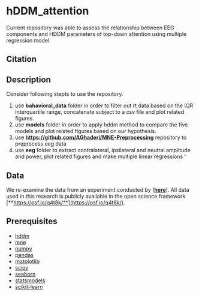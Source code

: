 # hDDM_attention
Current repository was able to assess the relationship between EEG components and HDDM parameters of top-down attention using multiple regression model


## Citation  

## Description
Consider following stepts to use the repository.
1. use **bahavioral_data** folder in order to filter out rt data  based on the IQR Interquartile range, concatenate subject to a csv file and plot related figures.
2. use **models** folder in order to apply hddm method to compare the five models and plot related figures based on our hypothesis.
3. use **https://github.com/AGhaderi/MNE-Preprocessing** repository to preprocess eeg data
4.  use **eeg** folder to extract contralateral, ipsilateral and neutral amplitude and power, plot related figures and make multiple linear regressions
'
## Data
We re-examine the data from an experiment conducted by ([**here**](https://www.biorxiv.org/content/10.1101/253047v1)). All data used in this research is publicly available in the open science framework [**https://osf.io/q4t8k/**](https://osf.io/q4t8k/).


## Prerequisites

- [hddm](http://ski.clps.brown.edu/hddm_docs/)
- [mne](https://mne.tools/stable/install/mne_python.html)
- [numpy](https://numpy.org/install/)
- [pandas](https://pandas.pydata.org/pandas-docs/stable/getting_started/install.html)
- [matplotlib](https://matplotlib.org/stable/users/installing.html)
- [scipy](https://www.scipy.org/install.html)
- [seaborn](https://seaborn.pydata.org/installing.html)
- [statsmodels](https://www.statsmodels.org/stable/install.html)
- [scikit-learn](https://scikit-learn.org/stable/install.html)



